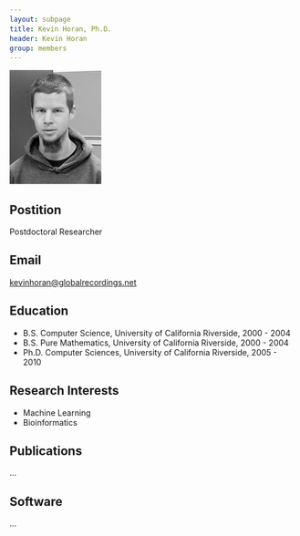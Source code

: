 ```yaml
---
layout: subpage
title: Kevin Horan, Ph.D. 
header: Kevin Horan
group: members 
---
```


![Image](/members/kevin-horan.jpg)

## Postition

Postdoctoral Researcher

## Email 

kevinhoran@globalrecordings.net 

## Education

+ B.S. Computer Science, University of California Riverside, 2000 - 2004
+ B.S. Pure Mathematics, University of California Riverside,  2000 - 2004
+ Ph.D. Computer Sciences, University of California Riverside,  2005 - 2010

## Research Interests

+ Machine Learning
+ Bioinformatics

## Publications

...

## Software

...
